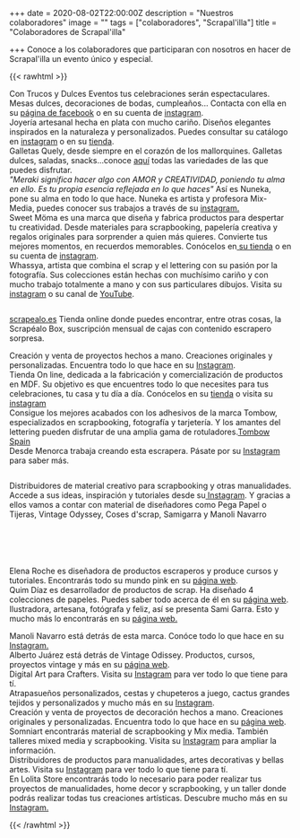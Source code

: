 +++
date = 2020-08-02T22:00:00Z
description = "Nuestros colaboradores"
image = ""
tags = ["colaboradores", "Scrapal'illa"]
title = "Colaboradores de Scrapal'illa"

+++
Conoce a los colaboradores que participaran con nosotros en hacer de Scrapal'illa un evento único y especial.

{{< rawhtml >}}

<div class="box alt">

<div class="row 50% uniform">

<div class="3u"><span><img src="/uploads/trucos-y-dulces-2020-08-11.jpg" alt="" /></span></div>

<div class="3u"><span class="image fit">Con Trucos y Dulces Eventos tus celebraciones serán espectaculares. Mesas dulces, decoraciones de bodas, cumpleaños... Contacta con ella en su <a href="https://www.facebook.com/trucosydulceseventos">página de facebook</a> o en su cuenta de <a href="https://www.instagram.com/trucosydulces_eventos/">instagram</a>.</span></div>

<div class="3u"><span><img src="/uploads/flores-de-guirior2-2020-08-24.jpg" alt="" /></span></div>

<div class="3u$"><span class="image fit">Joyería artesanal hecha en plata con mucho cariño. Diseños elegantes inspirados en la naturaleza y personalizados. Puedes consultar su catálogo en <a href="https://www.instagram.com/flores_de_guirior/">instagram</a> o en su <a href="https://esmosaik.com/es/flores-de-guirior/">tienda</a>.</span></div>

<div class="3u"><span><img src="/uploads/quely-logo-2020-08-11.jpg" alt="" /></span></div>

<div class="3u"><span class="image fit">Galletas Quely, desde siempre en el corazón de los mallorquines. Galletas dulces, saladas, snacks...conoce <a href="https://quely.com/es/">aquí</a> todas las variedades de las que puedes disfrutar.</span></div>

<div class="3u"><span><img src="/uploads/nuneka-2020-09-05.png" alt="" /></span></div>

<div class="3u$"><span class="image fit"><i>"Meraki significa hacer algo con AMOR y CREATIVIDAD, poniendo tu alma en ello. Es tu propia esencia reflejada en lo que haces"</i> Así es Nuneka, pone su alma en todo lo que hace. Nuneka es artista y profesora Mix-Media, puedes conocer sus trabajos a través de su <a href="https://www.instagram.com/nuneka__/">instagram.</a></span></div>

<div class="3u"><span><img src="/uploads/sweetmoma-2020-09-05.png" alt="" /></span></div>

<div class="3u"><span class="image fit">Sweet Möma es una marca que diseña y fabrica productos para despertar tu creatividad. Desde materiales para scrapbooking, papelería creativa y regalos originales para sorprender a quien más quieres. Convierte tus mejores momentos, en recuerdos memorables. Conócelos en<a href="https://sweetmoma.com/es/"> su tienda</a> o en su cuenta de <a href="https://www.instagram.com/sweetmomabcn/">instagram</a>.</span></div>

<div class="3u"><span><img src="/uploads/whayssa-2020-09-05.png" alt="" /></span></div>

<div class="3u$"><span class="image fit">Whassya, artista que combina el scrap y el lettering con su pasión por la fotografía. Sus colecciones están hechas con muchísimo cariño y con mucho trabajo totalmente a mano y con sus particulares dibujos. Visita su <a href="https://www.instagram.com/whassya/">instagram</a> o su canal de <a href="https://www.youtube.com/c/WhassyaMaspirosa">YouTube</a>.</span></div>

</div>

</div>

<!--Prueba Marga-->

<!-- Para logo grande. izquierda imagen, derecha texto-->

<div class="row">

<div class="6u 12u$(small)">

<span><img src="/uploads/scrapealo-2020-09-05.png" alt="" /></span>

</div>

<div class="6u$ 12u$(small)">

<a href="https://scrapealo.es/">scrapealo.es</a> Tienda online donde puedes encontrar, entre otras cosas, la Scrapéalo Box, suscripción mensual de cajas con contenido escrapero sorpresa.

</div>

</div>

<!--FIN logo grande-->

<div class="row">

<div class="row 50% uniform">

<div class="3u"><span><img src="/uploads/coquitoscrapero-2020-09-05.png" alt="" /></span></div>

<div class="3u"><span class="image fit">Creación y venta de proyectos hechos a mano. Creaciones originales y personalizadas. Encuentra todo lo que hace en su <a href="https://www.instagram.com/coquitoscrapero/">Instagram</a>.</span></div>

<div class="3u"><span><img src="/uploads/artelaserdesign-2020-09-12.png" alt="" /></span></div>

<div class="3u$"><span class="image fit">Tienda On line, dedicada a la fabricación y comercialización de productos en MDF. Su objetivo es que encuentres todo lo que necesites para tus celebraciones, tu casa y tu día a día. Conócelos en su <a href="[https://www.artelaserdesign.com/](https://www.artelaserdesign.com/ "https://www.artelaserdesign.com/")">tienda</a> o visita su <a href="[https://www.instagram.com/artelaserdesign/](https://www.instagram.com/artelaserdesign/ "https://www.instagram.com/artelaserdesign/")">instagram</a></span></div>

<div class="3u"><span><img src="/uploads/tombow-2020-09-12.png" alt="" /></span></div>

<div class="3u"><span class="image fit">Consigue los mejores acabados con los adhesivos de la marca Tombow, especializados en scrapbooking, fotografía y tarjetería. Y los amantes del lettering pueden disfrutar de una amplia gama de rotuladores.<a href="https://www.instagram.com/tombow.spain/">Tombow Spain</a></span></div>

<div class="3u"><span><img src="/uploads/scrapmenorca-2020-09-12.png" alt="" /></span></div>

<div class="3u$"><span class="image fit">Desde Menorca trabaja creando esta escrapera. Pásate por su <a href="https://www.instagram.com/scrapmenorca/">Instagram</a> para saber más.</span></div>

</div><!--ROW 50 UNIFORM-->

</div><!--ROW-->

<!-- Para logo grande. izquierda imagen, derecha texto-->

<div class="row">

<div class="6u 12u$(small)">

<span><img src="/uploads/basiccrea-2020-09-12.png" alt="" /></span>

</div>

<div class="6u$ 12u$(small)">

Distribuidores de material creativo para scrapbooking y otras manualidades. Accede a sus ideas, inspiración y tutoriales desde su<a href="https://www.instagram.com/basiccrea2/"> Instagram</a>. Y gracias a ellos vamos a contar con material de diseñadores como Pega Papel o Tijeras, Vintage Odyssey, Coses d'scrap, Samigarra y Manoli Navarro

</div>

</div>

<!--FIN logo grande-->

<div class="row">

<div class="row 50% uniform">

<div class="6u">

<span><img src="/uploads/pegapapelotijeras2-2020-09-12.png" alt="" /></span>

</div>

<div class="6u">

<span><img src="/uploads/pegapapelotijeras2-2020-09-12.png" alt="" /></span>

</div>

<div class="6u">

<span><img src="/uploads/pegapapelotijeras2-2020-09-12.png" alt="" /></span>

</div>

<div class="6u">

<span><img src="/uploads/pegapapelotijeras2-2020-09-12.png" alt="" /></span>

</div>

<div class="6u$">

<span><img src="/uploads/pegapapelotijeras2-2020-09-12.png" alt="" /></span>

</div>

<div class="4u">Elena Roche es diseñadora de productos escraperos y produce cursos y tutoriales. Encontrarás todo su mundo pink en su <a href="https://www.pegapapelotijeras.com/">página web</a>.

</div>

<div class="4u">Quim Díaz es desarrollador de productos de scrap. Ha diseñado 4 colecciones de papeles. Puedes saber todo acerca de él en su <a href="https://www.cosesdscrap.com/">página web</a>.

</div>

<div class="4u">Ilustradora, artesana, fotógrafa y feliz, así se presenta Sami Garra. Esto y mucho más lo encontrarás en su <a href="https://samigarra.com/">página web.</a></p>

</div>

<div class="4u">Manoli Navarro está detrás de esta marca. Conóce todo lo que hace en su <a href="https://www.instagram.com/manolinavarro/">Instagram.</a>

</div>

<div class="4u$">Alberto Juárez está detrás de Vintage Odissey. Productos, cursos, proyectos vintage y más en su <a href="https://www.vintageodyssey.net/">página web</a>.</span></div>

</div>

<!--FIN logo grande-->

<div class="row">

<div class="row 50% uniform">

<div class="3u"><span><img src="/uploads/beadesign-2020-09-12.png" alt="" /></span></div>

<div class="3u"><span class="image fit">Digital Art para Crafters. Visita su <a href="https://www.instagram.com/beadesign.bcn/">Instagram</a> para ver todo lo que tiene para tí.</span></div>

<div class="3u"><span><img src="/uploads/lasonadoramilcrafts-2020-09-12.png" alt="" /></span></div>

<div class="3u$"><span class="image fit">Atrapasueños personalizados, cestas y chupeteros a juego, cactus grandes tejidos y personalizados y mucho más en su <a href="https://www.instagram.com/lasonadora.milcrafts/">Instagram</a>.</span></div>

<div class="3u"><span><img src="/uploads/logo_sonrisas-de-papel-2020-09-10.jpg" alt="" /></span></div>

<div class="3u$"><span class="image fit">Creación y venta de proyectos de decoración hechos a mano. Creaciones originales y personalizadas. Encuentra todo lo que hace en su <a href="https://www.sonrisasdepapel.es/">página web</a>.</span></div>

</div><!--ROW 50 UNIFORM-->

</div><!--ROW-->

<!-- Para logo grande. izquierda imagen, derecha texto-->

<div class="row">

</div>

<!--FIN logo grande-->

<div class="row">

<div class="row 50% uniform">

<div class="3u"><span><img src="/uploads/nany-montejo-2020-09-12.jpg" alt="" /></span></div>

<div class="3u$"><span class="image fit">Somniart encontrarás material de scrapbooking y Mix media. También talleres mixed media y scrapbooking. Visita su <a href="https://www.instagram.com/somniart_palma/">Instagram</a> para ampliar la información.</span></div>

</div><!--ROW 50 UNIFORM-->

</div><!--ROW-->

<div class="row">

<div class="row 50% uniform">

<div class="3u"><span><img src="/uploads/logo-montejo_page-0001-2020-09-12.jpg" alt="" /></span></div>

<div class="3u"><span class="image fit">Distribuidores de productos para manualidades, artes decorativas y bellas artes. Visita su <a href="https://www.instagram.com/artemontejo/">Instagram</a> para ver todo lo que tiene para tí.</span></div>

<div class="3u"><span><img src="/uploads/lolita-2020-09-05.png" alt="" /></span></div>

<div class="3u$"><span class="image fit">En Lolita Store encontrarás todo lo necesario para poder realizar tus proyectos de manualidades, home decor y scrapbooking, y un taller donde podrás realizar todas tus creaciones artísticas. Descubre mucho más en su  <a href="https://www.instagram.com/elmundodelolita/">Instagram.</a></span></div>

</div><!--ROW 50 UNIFORM-->

</div><!--ROW-->

<div class="row">

<div class="row 50% uniform">

<!--<div class="3u"><span><img src="/uploads/nany-montejo-2020-09-12.jpg" alt="" /></span></div>

<div class="3u$"><span class="image fit">Somniart encontrarás material de scrapbooking y Mix media. También talleres mixed media y scrapbooking. Visita su <a href="https://www.instagram.com/somniart_palma/">Instagram</a> para ampliar la información.</span></div>-->

</div><!--ROW 50 UNIFORM-->

</div><!--ROW-->

{{< /rawhtml >}}